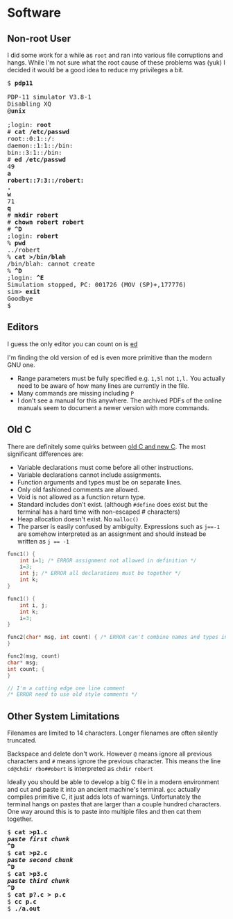 
# Software

## Non-root User

I did some work for a while as `root` and ran into various file corruptions and hangs. While I'm not sure what the root cause of these problems was (yuk) I decided it would be a good idea to reduce my privileges a bit.

<pre>
$ <b>pdp11</b>

PDP-11 simulator V3.8-1
Disabling XQ
@<b>unix</b>

;login: <b>root</b>
# <b>cat /etc/passwd</b>
root::0:1::/:
daemon::1:1::/bin:
bin::3:1::/bin:
# <b>ed /etc/passwd</b>
49
<b>a
robert::7:3::/robert:
.
w</b>
71
<b>q</b>
# <b>mkdir robert</b>
# <b>chown robert robert</b>
# <b>^D</b>
;login: <b>robert</b>
% <b>pwd</b>
../robert
% <b>cat >/bin/blah</b>
/bin/blah: cannot create
% <b>^D</b>
;login: <b>^E</b>
Simulation stopped, PC: 001726 (MOV (SP)+,177776)
sim> <b>exit</b>
Goodbye
$ 
</pre>

## Editors

I guess the only editor you can count on is [ed](https://en.wikipedia.org/wiki/Ed_(text_editor))

I'm finding the old version of ed is even more primitive than the modern GNU one.

* Range parameters must be fully specified e.g. `1,5l` not `1,l.` You actually need to be aware of how many lines are currently in the file.
* Many commands are missing including `P`
* I don't see a manual for this anywhere. The archived PDFs of the online manuals seem to document a newer version with more commands.

## Old C

There are definitely some quirks between [old C and new C](http://ee.hawaii.edu/~tep/EE160/Book/chapapx/node7.html). The most significant differences are:

* Variable declarations must come before all other instructions.
* Variable declarations cannot include assignments.
* Function arguments and types must be on separate lines.
* Only old fashioned comments are allowed.
* Void is not allowed as a function return type.
* Standard includes don't exist. (although `#define` does exist but the terminal has a hard time with non-escaped # characters)
* Heap allocation doesn't exist. No `malloc()`
* The parser is easily confused by ambiguity. Expressions such as `j==-1` are somehow interpreted as an assignment and should instead be written as `j == -1`

```C
func1() {
    int i=1; /* ERROR assignment not allowed in definition */
    i=3;
    int j; /* ERROR all declarations must be together */
    int k;
}

func1() {
    int i, j;
    int k;
    i=3;
}

func2(char* msg, int count) { /* ERROR can't combine names and types in fn parms */
}

func2(msg, count)
char* msg;
int count; {
}

// I'm a cutting edge one line comment
/* ERROR need to use old style comments */
```

## Other System Limitations

Filenames are limited to 14 characters. Longer filenames are often silently truncated.

Backspace and delete don't work. However `@` means ignore all previous characters and `#` means ignore the previous character. This means the line `cd@chdir rbo##obert` is interpreted as `chdir robert`

Ideally you should be able to develop a big C file in a modern environment and cut and paste it into an ancient machine's terminal. `gcc` actually compiles primitive C, it just adds lots of warnings. Unfortunately the terminal hangs on pastes that are larger than a couple hundred characters. One way around this is to paste into multiple files and then cat them together.

<pre>
$ <b>cat >p1.c
<i>paste first chunk</i>
^D</b>
$ <b>cat >p2.c
<i>paste second chunk</i>
^D</b>
$ <b>cat >p3.c
<i>paste third chunk</i>
^D</b>
$ <b>cat p?.c > p.c</b>
$ <b>cc p.c</b>
$ <b>./a.out</b>
</pre>

